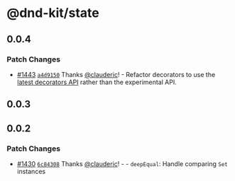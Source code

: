 # @dnd-kit/state

## 0.0.4

### Patch Changes

- [#1443](https://github.com/clauderic/dnd-kit/pull/1443) [`a4d9150`](https://github.com/clauderic/dnd-kit/commit/a4d91500124698abf58355592913f84d438faa3d) Thanks [@clauderic](https://github.com/clauderic)! - Refactor decorators to use the [latest decorators API](https://devblogs.microsoft.com/typescript/announcing-typescript-5-0/#decorators) rather than the experimental API.

## 0.0.3

## 0.0.2

### Patch Changes

- [#1430](https://github.com/clauderic/dnd-kit/pull/1430) [`6c84308`](https://github.com/clauderic/dnd-kit/commit/6c84308b45c55ca1324a5c752b0ec117235da9e2) Thanks [@clauderic](https://github.com/clauderic)! - - `deepEqual`: Handle comparing `Set` instances
